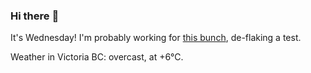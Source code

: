 ### Hi there :wave:

It's Wednesday! I'm probably working for [this bunch](https://github.com/kohofinancial), de-flaking a test.

Weather in Victoria BC: overcast, at +6°C.
